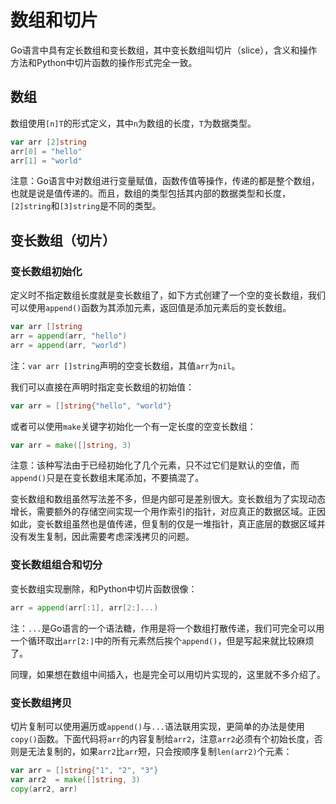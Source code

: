 # 数组和切片

Go语言中具有定长数组和变长数组，其中变长数组叫切片（slice），含义和操作方法和Python中切片函数的操作形式完全一致。

## 数组

数组使用`[n]T`的形式定义，其中`n`为数组的长度，`T`为数据类型。

```go
var arr [2]string
arr[0] = "hello"
arr[1] = "world"
```

注意：Go语言中对数组进行变量赋值，函数传值等操作，传递的都是整个数组，也就是说是值传递的。而且，数组的类型包括其内部的数据类型和长度，`[2]string`和`[3]string`是不同的类型。

## 变长数组（切片）

### 变长数组初始化

定义时不指定数组长度就是变长数组了，如下方式创建了一个空的变长数组，我们可以使用`append()`函数为其添加元素，返回值是添加元素后的变长数组。

```go
var arr []string
arr = append(arr, "hello")
arr = append(arr, "world")
```

注：`var arr []string`声明的空变长数组，其值`arr`为`nil`。

我们可以直接在声明时指定变长数组的初始值：
```go
var arr = []string{"hello", "world"}
```

或者可以使用`make`关键字初始化一个有一定长度的空变长数组：
```go
var arr = make([]string, 3)
```

注意：该种写法由于已经初始化了几个元素，只不过它们是默认的空值，而`append()`只是在变长数组末尾添加，不要搞混了。

变长数组和数组虽然写法差不多，但是内部可是差别很大。变长数组为了实现动态增长，需要额外的存储空间实现一个用作索引的指针，对应真正的数据区域。正因如此，变长数组虽然也是值传递，但复制的仅是一堆指针，真正底层的数据区域并没有发生复制，因此需要考虑深浅拷贝的问题。

### 变长数组组合和切分

变长数组实现删除，和Python中切片函数很像：

```go
arr = append(arr[:1], arr[2:]...)
```

注：`...`是Go语言的一个语法糖，作用是将一个数组打散传递，我们可完全可以用一个循环取出`arr[2:]`中的所有元素然后挨个`append()`，但是写起来就比较麻烦了。

同理，如果想在数组中间插入，也是完全可以用切片实现的，这里就不多介绍了。

### 变长数组拷贝

切片复制可以使用遍历或`append()`与`...`语法联用实现，更简单的办法是使用`copy()`函数。下面代码将`arr`的内容复制给`arr2`，注意`arr2`必须有个初始长度，否则是无法复制的，如果`arr2`比`arr`短，只会按顺序复制`len(arr2)`个元素：

```go
var arr = []string{"1", "2", "3"}
var arr2  = make([]string, 3)
copy(arr2, arr)
```
